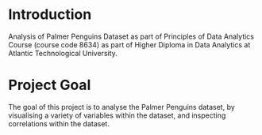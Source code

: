 <p align="center">
<h1>Introduction</h1>
</p>
<p>Analysis of Palmer Penguins Dataset as part of Principles of Data Analytics Course (course code 8634) as part of Higher Diploma in Data Analytics at Atlantic Technological University. </p>

<p align="center">
<h1>Project Goal</h1>
</p>
<p>The goal of this project is to analyse the Palmer Penguins dataset, by visualising a variety of variables within the dataset, and inspecting correlations within the dataset. </p>
